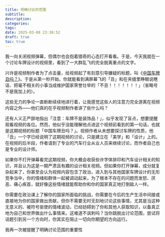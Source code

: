 ```yaml
---
title: 明确讨论的范围
subtitle: 
description: 
categories: 
tags:
date: 2025-03-08 23:30:52
draft: true
toc: true
---
```


我一向关闭视频弹幕，但偶尔也会抱着猎奇的心态打开看看。于是，今天我就在一个讨论车牌设计的视频里，看到了一大群乱飞的完全脱离重点的文字。

<!--more-->

兴许是视频制作者为了点击量，给视频起了有刻意引导嫌疑的标题，叫《[中国车牌丑吗？](https://www.bilibili.com/video/BV1na9kY8E6g/)》。于是从第一秒开始，你就能看到满屏幕飞的「丑」和在夹缝里睁眼说瞎话、把毫不相关的小事当成维护国家荣誉壮举的「不丑！！！！！！！」（省略号不是我加上的）。

这些无力的争论一直断断续续地进行着，让我感觉这些人的注意力完全游离在视频内容之外——他们真的在乎视频制作者讲了些什么吗？

还有人义正严辞地指出「注意：车牌不是装饰品！」，似乎发现了盲点，想要提醒观看视频的各位。然而，他似乎没能理解他点进这个视频前看到的第一句话，也就是这期视频的标题「中国车牌丑吗？」。视频作者从未想要探讨车牌的性质，他「丑」一个字已经说明了这期视频的讨论，只是建立在「美学」和「设计」上的。在视频的后半段，作者请到了专业的汽车行业从业人员来继续讨论，而作者自己也是专业的设计师。

如果你不打开弹幕看完这期视频，你大概会收获些许字体排印和汽车设计相关的知识，并且认为这是一期严肃且有趣的设计相关视频。但如果你打开弹幕，成分就复杂起来了，你甚至会认为视频内容包含了政治，进入到与其他国家车牌设计的无形竞争当中，你的情绪和群体一起被调动起来，为了根本不存在的问题而发怒、厌恶、痛心疾首，就好像这些情绪就能帮助你和你的国家真正地打倒敌人一样。

你需要在政治课上了解你的国家所面临的挑战，你需要在今后的生产生活中间接或直接地为你的国家做出贡献，但你不需要无时无刻地讨论这些事情，尤其是当这种无意义的、被符号驱使的情绪波动，已经妨碍到了你和其他人获取知识，以备真正地为自己和世界做出什么事情来。这难道不讽刺吗？当你跳脱出讨论范围，尝试将话题引到另一个方向时，你其实在阻止一切向你期望的方向运行。

我再一次被提醒了明确讨论范围的重要性

